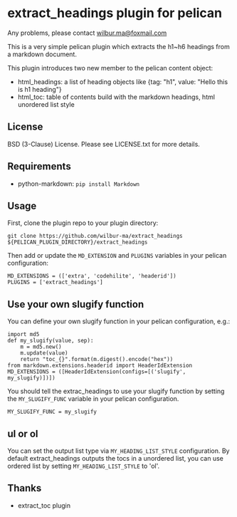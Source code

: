 # extract_headings plugin for pelican

Any problems, please contact wilbur.ma@foxmail.com

This is a very simple pelican plugin which extracts the h1~h6 headings from a markdown document.

This plugin introduces two new member to the pelican content object:
*  html_headings: a list of heading objects like {tag: "h1", value: "Hello this is h1 heading"}
*  html_toc: table of contents build with the markdown headings, html unordered list style

## License

BSD (3-Clause) License. Please see LICENSE.txt for more details.

## Requirements

*  python-markdown: `pip install Markdown`

## Usage

First, clone the plugin repo to your plugin directory:

    git clone https://github.com/wilbur-ma/extract_headings ${PELICAN_PLUGIN_DIRECTORY}/extract_headings

Then add or update the `MD_EXTENSION` and `PLUGINS` variables in your pelican configuration:

    MD_EXTENSIONS = (['extra', 'codehilite', 'headerid'])
    PLUGINS = ['extract_headings']

## Use your own slugify function

You can define your own slugify function in your pelican configuration, e.g.:

    import md5 
    def my_slugify(value, sep):
        m = md5.new()
        m.update(value)
        return "toc_{}".format(m.digest().encode("hex"))
    from markdown.extensions.headerid import HeaderIdExtension
    MD_EXTENSIONS = ([HeaderIdExtension(configs=[('slugify', my_slugify)])])

You should tell the extrac_headings to use your slugify function by setting the `MY_SLUGIFY_FUNC` variable in your pelican configuration.

    MY_SLUGIFY_FUNC = my_slugify

## ul or ol
You can set the output list type via `MY_HEADING_LIST_STYLE` configuration. By default extract_headings outputs the tocs in a unordered list, you can use ordered list by setting `MY_HEADING_LIST_STYLE` to 'ol'.

## Thanks

*  extract_toc plugin
